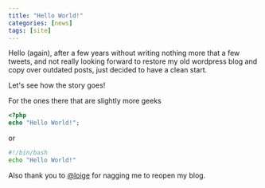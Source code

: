 ```yaml
---
title: "Hello World!"
categories: [news]
tags: [site]
---
```


Hello (again), after a few years without writing nothing more that a few tweets, and not really looking forward to restore my old wordpress blog and copy over outdated posts, just decided to have a clean start.

Let's see how the story goes!

For the ones there that are slightly more geeks

```php
<?php
echo "Hello World!";
```

or 

```bash
#!/bin/bash
echo "Hello World!"
```

Also thank you to [@loige](https://twitter.com/loige) for nagging me to reopen my blog.
